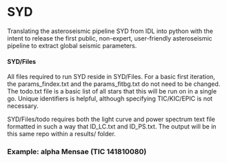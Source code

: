 # SYD
Translating the asteroseismic pipeline SYD from IDL into python with the intent to release the first public, non-expert, user-friendly asteroseismic pipeline to extract global seismic parameters.

#### SYD/Files
All files required to run SYD reside in SYD/Files. For a basic first iteration, the params_findex.txt and the params_fitbg.txt do not need to be changed. The todo.txt file is a basic list of all stars that this will be run on in a single go. Unique identifiers is helpful, although specifying TIC/KIC/EPIC is not necessary.

SYD/Files/todo requires both the light curve and power spectrum text file formatted in such a way that ID_LC.txt and ID_PS.txt. The output will be in this same repo within a results/ folder.

### Example: alpha Mensae (TIC 141810080)

